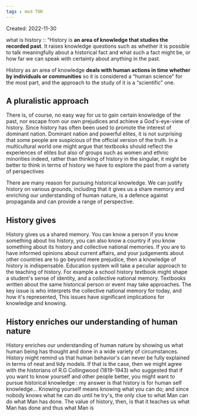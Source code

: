 ```yaml
---
tags : mod TOK
---
```

Created: 2022-11-30 

what is history :: “History is **an area of knowledge that studies the recorded past**. It raises knowledge questions such as whether it is possible to talk meaningfully about a historical fact and what such a fact might be, or how far we can speak with certainty about anything in the past.
<!--SR:!2023-01-13,1,210-->

History as an area of knowledge **deals with human actions in time whether by individuals or communities** so it is considered a “human science” for the most part, and the approach to the study of it is a “scientific” one.

## A pluralistic approach 
There is, of course, no easy way for us to gain certain knowledge of the past, nor escape from our own prejudices and achieve a God's-eye-view of history. Since history has often been used to promote the interest of dominant nation. Dominant nation and powerful elites, it is not surprising that some people are suspicious of the official version of the truth. In a multicultural world one might argue that textbooks should reflect the experiences of elites but also of groups such as women and ethnic minorities indeed, rather than thinking of history in the singular, it might be better to think in terms of history we have to explore the past from a variety of perspectives 

There are many reason for pursuing historical knowledge. We can justify history on various grounds, including that it gives us a share memory and enriching our understanding of human nature, is a defence against propaganda and can provide a range of perspective.


## History gives
History gives us a shared memory. You can know a person if you know something about his history, you can also know a country if you know something about its history and collective national memories. If you are to have informed opinions about current affairs, and your judgements about other countries are to go beyond mere prejudice, then a knowledge of history is indispensable. Education system will take a peculiar approach to the teaching of history. For example a school history textbook might shape a student's sense of identity, and a collective national memory. Textbooks written about the same historical person or event may take approaches. 
The key issue is who interprets the collective national memory for today, and how it's represented, This issues have significant implications for knowledge and knowing. 

## History enriches our understanding of human nature
History enriches our understanding of human nature by showing us what human being has thought and done in a wide variety of circumstances. History might remind us that human behavior's can never be fully explained in terms of neat and tidy models. If that is the case, then we might agree with the historians of R.G Collingwood (1819-1943) who suggested that if you want to know yourself and other people better, you might want to pursue historical knowledge :
my answer is that history is for human self knowledge... Knowing yourself means knowing what you can do; and since nobody knows what he can do until he try's, the only clue to what Man can do what Man has done. The value of history, then, is that it teaches us what Man has done and thus what Man is